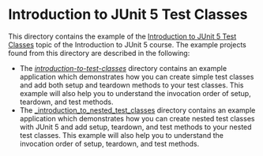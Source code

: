 # Introduction to JUnit 5 Test Classes

This directory contains the example of the [Introduction to JUnit 5 Test Classes](https://www.cleantestautomation.com/topics/running-junit-5-tests/)  topic of the Introduction to JUnit 5 course. The example projects found from this directory are described in the following:

* The [_introduction-to-test-classes_](https://github.com/pkainulainen/clean-test-automation/tree/main/introduction-to-junit5/introduction-to-junit5-test-classes/introduction-to-test-classes) 
  directory contains an example application which demonstrates how you can create simple
  test classes and add both setup and teardown methods to your test classes. This example will
  also help you to understand the invocation order of setup, teardown, and test methods.
* The [_introduction_to_nested_test_classes](https://github.com/pkainulainen/clean-test-automation/tree/main/introduction-to-junit5/introduction-to-junit5-test-classes/introduction-to-nested-test-classes) 
  directory contains an example application which demonstrates how you can create nested test 
  classes with JUnit 5 and add setup, teardown, and test methods to your nested test classes. 
  This example will also help you to understand the invocation order of setup, teardown, and 
  test methods.
